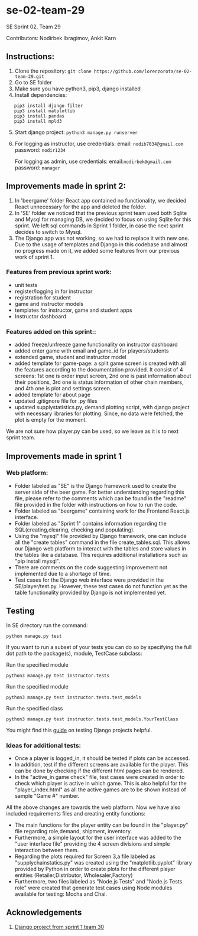 # se-02-team-29
SE Sprint 02, Team 29

Contributors: Nodirbek Ibragimov, Ankit Karn

## Instructions:
1. Clone the repository:
```git clone https://github.com/lorenzorota/se-02-team-29.git``` 
2. Go to SE folder
3. Make sure you have python3, pip3, django installed
4. Install dependencies:
  ```
     pip3 install django-filter
     pip3 install matplotlib
     pip3 install pandas
     pip3 install mpld3 
 ```
5. Start django project:
```python3 manage.py runserver```
6. For logging as instructor, use credentials: 
   email: ```nodib7034@gmail.com```
   password: ```nodir1234```
   
   For logging as admin, use credentials: 
   email:```nodirbek@gmail.com```
   password: ```manager```


## Improvements made in sprint 2:

1. In 'beergame' folder React app contained no functionality, we decided React unnecessary for the app and deleted the folder.
2. In 'SE' folder we noticed that the previous sprint team used both Sqlite and Mysql for managing DB, we decided to focus on using Sqlite for this sprint. We left sql commands in Sprint 1 folder, in case the next sprint decides to switch to Mysql. 
3. The Django app was not working, so we had to replace it with new one. Due to the usage of templates and Django in this codebase and almost no progress made on it, we added some features from our previous work of sprint 1.
### Features from previous sprint work:
- unit tests 
- register/logging in for instructor
- registration for student
- game and instructor models
- templates for instructor, game and student apps
- Instructor dashboard
### Features added on this sprint::
- added freeze/unfreeze game functionality on instructor dashboard
- added enter game with email and game_id for players/students
- extended game, student and instructor model 
- added template for game-page: a split game screen is created with all the features according to the documentation provided. It consist of 4 screens: 1st one is order input screen, 2nd one is past information about their positions, 3rd one is status information of other chain members, and 4th one is plot and settings screen. 
- added template for about page
- updated .gitignore file for .py files
- updated supplystatistics.py, demand plotting script, with django project with necessary libraries for plotting. Since, no data were fetched, the plot is empty for the moment.


We are not sure how player.py can be used, so we leave as it is to next sprint team.

## Improvements made in sprint 1
### Web platform:
- Folder labeled as "SE" is the Django framework used to create the server side of the beer game. For better understanding regarding this file, please refer to the comments which can be found in the "readme" file provided in the folder with instructions on how to run the code. 
- Folder labeled as "beergame" containing work for the Frontend React.js interface.
- Folder labeled as "Sprint 1" contains information regarding the SQL(creating,clearing, checking and populating).
- Using the "mysql" file provided by Django framework, one can include all the "create tables" command in the file create_tables.sql. This allows our Django web platform to interact with the tables and store values in the tables like a database. This requires additional installations such as "pip install mysql".
- There are comments on the code suggesting improvement not implemented due to a shortage of time.
- Test cases for the Django web interface were provided in the SE/player/test.py. However, these test cases do not function yet as the table functionality provided by Django is not implemented yet.

## Testing
In SE directory run the command:  
```
python manage.py test
```
If you want to run a subset of your tests you can do so by specifying the full dot path to the package(s), module, TestCase subclass:

Run the specified module
```
python3 manage.py test instructor.tests
```
Run the specified module
```
python3 manage.py test instructor.tests.test_models
```
Run the specified class
```
python3 manage.py test instructor.tests.test_models.YourTestClass
```
You might find this [guide](https://developer.mozilla.org/en-US/docs/Learn/Server-side/Django/Testing) on testing Django projects helpful.

### Ideas for additional tests:
- Once a player is logged_in, it should be tested if plots can be accessed. 
- In addition, test if the different screens are available for the player. This can be done by checking if the different html pages can be rendered.
- In the "active_in game check" file, test cases were created in order to check which player is active in which game. This is also helpful for the "player_index.html" as all the active games are to be shown instead of sample "Game #" number.

All the above changes are towards the web platform. Now we have also included requirements files and creating entity functions:
- The main functions for the player entity can be found in the "player.py" file regarding role,demand, shipment, inventory.
- Furthermore, a simple layout for the user interface was added to the "user interface file" providing the 4 screen divisions and simple interaction between them.
- Regarding the plots required for Screen 3,a file labeled as "supplychainstatics.py" was created using the "matplotlib.pyplot" library provided by Python in order to create plots for the different player entities (Retailer,Distributor, Wholesaler,Factory)
- Furthermore, two files labeled as "Node.js Tests" and "Node.js Tests role" were created that generate test cases using Node modules available for testing: Mocha and Chai.

## Acknowledgements
1. [Django project from sprint 1 team 30](https://github.com/lorenzorota/se-01-team-30)

